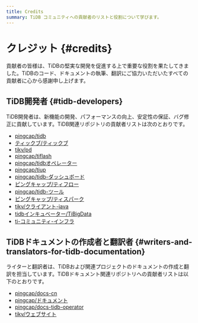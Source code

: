 ```yaml
---
title: Credits
summary: TiDB コミュニティへの貢献者のリストと役割について学びます。
---
```


# クレジット {#credits}

貢献者の皆様は、TiDBの堅実な開発を促進する上で重要な役割を果たしてきました。TiDBのコード、ドキュメントの執筆、翻訳にご協力いただいたすべての貢献者に心から感謝申し上げます。

## TiDB開発者 {#tidb-developers}

TiDB開発者は、新機能の開発、パフォーマンスの向上、安定性の保証、バグ修正に貢献しています。TiDB関連リポジトリの貢献者リストは次のとおりです。

-   [pingcap/tidb](https://github.com/pingcap/tidb/graphs/contributors)
-   [ティックブ/ティックブ](https://github.com/tikv/tikv/graphs/contributors)
-   [tikv/pd](https://github.com/tikv/pd/graphs/contributors)
-   [pingcap/tiflash](https://github.com/pingcap/tiflash/graphs/contributors)
-   [pingcap/tidbオペレーター](https://github.com/pingcap/tidb-operator/graphs/contributors)
-   [pingcap/tiup](https://github.com/pingcap/tiup/graphs/contributors)
-   [pingcap/tidb-ダッシュボード](https://github.com/pingcap/tidb-dashboard/graphs/contributors)
-   [ピングキャップ/ティフロー](https://github.com/pingcap/tiflow/graphs/contributors)
-   [pingcap/tidb-ツール](https://github.com/pingcap/tidb-tools/graphs/contributors)
-   [ピングキャップ/ティスパーク](https://github.com/pingcap/tispark/graphs/contributors)
-   [tikv/クライアント-java](https://github.com/tikv/client-java/graphs/contributors)
-   [tidbインキュベーター/TiBigData](https://github.com/tidb-incubator/TiBigData/graphs/contributors)
-   [ti-コミュニティ-インフラ](https://github.com/orgs/ti-community-infra/people)

## TiDBドキュメントの作成者と翻訳者 {#writers-and-translators-for-tidb-documentation}

ライターと翻訳者は、TiDBおよび関連プロジェクトのドキュメントの作成と翻訳を担当しています。TiDBドキュメント関連リポジトリへの貢献者リストは以下のとおりです。

-   [pingcap/docs-cn](https://github.com/pingcap/docs-cn/graphs/contributors)
-   [pingcap/ドキュメント](https://github.com/pingcap/docs/graphs/contributors)
-   [pingcap/docs-tidb-operator](https://github.com/pingcap/docs-tidb-operator/graphs/contributors)
-   [tikv/ウェブサイト](https://github.com/tikv/website/graphs/contributors)
